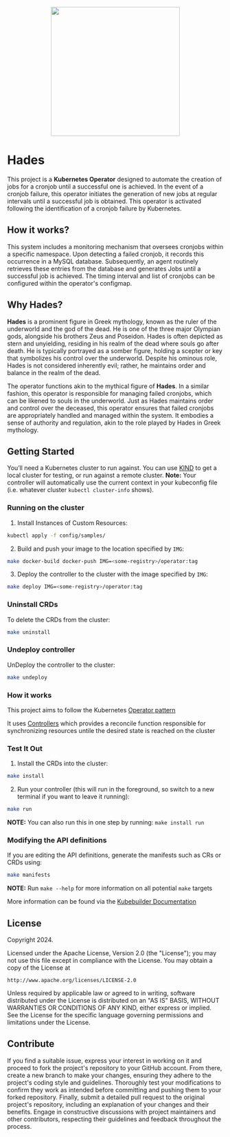 <p align="center">
  <img src="https://static.wikia.nocookie.net/disney_mirrorverse/images/6/64/Hades.png/revision/latest?cb=20220708113837" width=300" />
</p>

# Hades

This project is a __Kubernetes Operator__ designed to automate the creation of jobs for a cronjob until a successful one is achieved.
In the event of a cronjob failure, this operator initiates the generation of new jobs at regular intervals until a successful job is obtained.
This operator is activated following the identification of a cronjob failure by Kubernetes.

## How it works?

This system includes a monitoring mechanism that oversees cronjobs within a specific namespace.
Upon detecting a failed cronjob, it records this occurrence in a MySQL database.
Subsequently, an agent routinely retrieves these entries from the database and generates Jobs until a successful job is achieved.
The timing interval and list of cronjobs can be configured within the operator's configmap.

## Why Hades?

__Hades__ is a prominent figure in Greek mythology, known as the ruler of the underworld and the god of the dead.
He is one of the three major Olympian gods, alongside his brothers Zeus and Poseidon. Hades is often depicted as stern and unyielding,
residing in his realm of the dead where souls go after death. He is typically portrayed as a somber figure, holding a scepter or key that symbolizes
his control over the underworld. Despite his ominous role, Hades is not considered inherently evil; rather, he maintains order and balance in the realm of the dead.

The operator functions akin to the mythical figure of __Hades__.
In a similar fashion, this operator is responsible for managing failed cronjobs, which can be likened to souls in the underworld.
Just as Hades maintains order and control over the deceased, this operator ensures that failed cronjobs are appropriately handled and managed within the system.
It embodies a sense of authority and regulation, akin to the role played by Hades in Greek mythology.

## Getting Started

You’ll need a Kubernetes cluster to run against. You can use [KIND](https://sigs.k8s.io/kind) to get a local cluster for testing, or run against a remote cluster.
**Note:** Your controller will automatically use the current context in your kubeconfig file (i.e. whatever cluster `kubectl cluster-info` shows).

### Running on the cluster

1. Install Instances of Custom Resources:

```sh
kubectl apply -f config/samples/
```

2. Build and push your image to the location specified by `IMG`:

```sh
make docker-build docker-push IMG=<some-registry>/operator:tag
```

3. Deploy the controller to the cluster with the image specified by `IMG`:

```sh
make deploy IMG=<some-registry>/operator:tag
```

### Uninstall CRDs

To delete the CRDs from the cluster:

```sh
make uninstall
```

### Undeploy controller

UnDeploy the controller to the cluster:

```sh
make undeploy
```

### How it works

This project aims to follow the Kubernetes [Operator pattern](https://kubernetes.io/docs/concepts/extend-kubernetes/operator/)

It uses [Controllers](https://kubernetes.io/docs/concepts/architecture/controller/)
which provides a reconcile function responsible for synchronizing resources untile the desired state is reached on the cluster

### Test It Out

1. Install the CRDs into the cluster:

```sh
make install
```

2. Run your controller (this will run in the foreground, so switch to a new terminal if you want to leave it running):

```sh
make run
```

**NOTE:** You can also run this in one step by running: `make install run`

### Modifying the API definitions

If you are editing the API definitions, generate the manifests such as CRs or CRDs using:

```sh
make manifests
```

**NOTE:** Run `make --help` for more information on all potential `make` targets

More information can be found via the [Kubebuilder Documentation](https://book.kubebuilder.io/introduction.html)

## License

Copyright 2024.

Licensed under the Apache License, Version 2.0 (the "License");
you may not use this file except in compliance with the License.
You may obtain a copy of the License at

    http://www.apache.org/licenses/LICENSE-2.0

Unless required by applicable law or agreed to in writing, software
distributed under the License is distributed on an "AS IS" BASIS,
WITHOUT WARRANTIES OR CONDITIONS OF ANY KIND, either express or implied.
See the License for the specific language governing permissions and
limitations under the License.

## Contribute

If you find a suitable issue, express your interest in working on it and proceed to fork the project's repository to your GitHub account.
From there, create a new branch to make your changes, ensuring they adhere to the project's coding style and guidelines.
Thoroughly test your modifications to confirm they work as intended before committing and pushing them to your forked repository.
Finally, submit a detailed pull request to the original project's repository, including an explanation of your changes and their benefits.
Engage in constructive discussions with project maintainers and other contributors, respecting their guidelines and feedback throughout the process.
